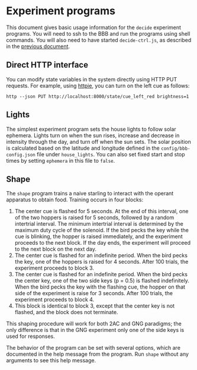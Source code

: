 
# Experiment programs

This document gives basic usage information for the `decide` experiment programs. You will need to ssh to the BBB and run the programs using shell commands. You will also need to have started `decide-ctrl.js`, as described in the [previous document](install.md).

## Direct HTTP interface

You can modify state variables in the system directly using HTTP PUT requests. For example, using [httpie](https://httpie.org/), you can turn on the left cue as follows:

    http --json PUT http://localhost:8000/state/cue_left_red brightness=1


## Lights

The simplest experiment program sets the house lights to follow solar ephemera. Lights turn on when the sun rises, increase and decrease in intensity through the day, and turn off when the sun sets. The solar position is calculated based on the latitude and longitude defined in the `config/bbb-config.json` file under `house_lights`. You can also set fixed start and stop times by setting `ephemera` in this file to `false`.

## Shape

The `shape` program trains a naive starling to interact with the operant apparatus to obtain food. Training occurs in four blocks:

1. The center cue is flashed for 5 seconds. At the end of this interval, one of
   the two hoppers is raised for 5 seconds, followed by a random intertrial
   interval. The minimum intertrial interval is determined by the maximum duty
   cycle of the solenoid. If the bird pecks the key while the cue is blinking,
   the hopper is raised immediately, and the experiment proceeds to the next
   block. If the day ends, the experiment will proceed to the next block on the
   next day.
2. The center cue is flashed for an indefinite period. When the bird pecks the
   key, one of the hoppers is raised for 4 seconds. After 100 trials, the
   experiment proceeds to block 3.
3. The center cue is flashed for an indefinite period. When the bird pecks the
   center key, one of the two side keys (p = 0.5) is flashed indefinitely. When
   the bird pecks the key with the flashing cue, the hopper on that side of the
   experiment is raise for 3 seconds. After 100 trials, the experiment proceeds
   to block 4.
4. This block is identical to block 3, except that the center key is not
   flashed, and the block does not terminate.

This shaping procedure will work for both 2AC and GNG paradigms; the only
difference is that in the GNG experiment only one of the side keys is used for
responses.

The behavior of the program can be set with several options, which are
documented in the help message from the program. Run `shape` without any
arguments to see this help message.
